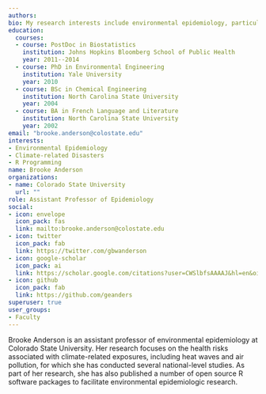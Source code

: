 ```yaml
---
authors:
bio: My research interests include environmental epidemiology, particularly on health impacts related to climate-related disasters, and R programming.
education:
  courses:
  - course: PostDoc in Biostatistics
    institution: Johns Hopkins Bloomberg School of Public Health
    year: 2011--2014
  - course: PhD in Environmental Engineering
    institution: Yale University
    year: 2010
  - course: BSc in Chemical Engineering
    institution: North Carolina State University
    year: 2004
  - course: BA in French Language and Literature
    institution: North Carolina State University 
    year: 2002
email: "brooke.anderson@colostate.edu"
interests:
- Environmental Epidemiology
- Climate-related Disasters
- R Programming
name: Brooke Anderson
organizations:
- name: Colorado State University
  url: ""
role: Assistant Professor of Epidemiology
social:
- icon: envelope
  icon_pack: fas
  link: mailto:brooke.anderson@colostate.edu
- icon: twitter
  icon_pack: fab
  link: https://twitter.com/gbwanderson
- icon: google-scholar
  icon_pack: ai
  link: https://scholar.google.com/citations?user=CWSlbfsAAAAJ&hl=en&oi=ao
- icon: github
  icon_pack: fab
  link: https://github.com/geanders
superuser: true
user_groups:
- Faculty
---
```


Brooke Anderson is an assistant professor of environmental epidemiology at Colorado State University. Her research focuses on the health risks associated with climate-related 
exposures, including heat waves and air pollution, for which she has conducted several
national-level studies. As part of her research, she has also published a number of open 
source R software packages to facilitate environmental epidemiologic research. 
